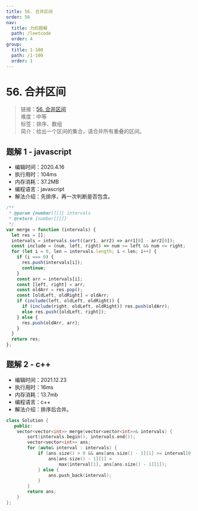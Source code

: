 ```yaml
---
title: 56. 合并区间
order: 56
nav:
  title: 力扣题解
  path: /leetcode
  order: 4
group:
  title: 1-100
  path: /1-100
  order: 1
---
```


# 56. 合并区间

> 链接：[56. 合并区间](https://leetcode-cn.com/problems/merge-intervals/)  
> 难度：中等  
> 标签：排序、数组  
> 简介：给出一个区间的集合，请合并所有重叠的区间。

## 题解 1 - javascript

- 编辑时间：2020.4.16
- 执行用时：104ms
- 内存消耗：37.2MB
- 编程语言：javascript
- 解法介绍：先排序，再一次判断是否包含。

```javascript
/**
 * @param {number[][]} intervals
 * @return {number[][]}
 */
var merge = function (intervals) {
  let res = [];
  intervals = intervals.sort((arr1, arr2) => arr1[0] - arr2[0]);
  const include = (num, left, right) => num >= left && num <= right;
  for (let i = 0, len = intervals.length; i < len; i++) {
    if (i === 0) {
      res.push(intervals[i]);
      continue;
    }
    const arr = intervals[i];
    const [left, right] = arr;
    const oldArr = res.pop();
    const [oldLeft, oldRight] = oldArr;
    if (include(left, oldLeft, oldRight)) {
      if (include(right, oldLeft, oldRight)) res.push(oldArr);
      else res.push([oldLeft, right]);
    } else {
      res.push(oldArr, arr);
    }
  }
  return res;
};
```

## 题解 2 - c++

- 编辑时间：2021.12.23
- 执行用时：16ms
- 内存消耗：13.7mb
- 编程语言：c++
- 解法介绍：排序后合并。

```c++
class Solution {
   public:
    vector<vector<int>> merge(vector<vector<int>>& intervals) {
        sort(intervals.begin(), intervals.end());
        vector<vector<int>> ans;
        for (auto& interval : intervals) {
            if (ans.size() > 0 && ans[ans.size() - 1][1] >= interval[0]) {
                ans[ans.size() - 1][1] =
                    max(interval[1], ans[ans.size() - 1][1]);
            } else {
                ans.push_back(interval);
            }
        }
        return ans;
    }
};
```

